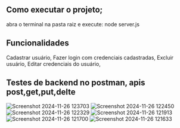 ## Como executar o projeto;  
abra o terminal na pasta raiz e execute: node server.js

## Funcionalidades
 Cadastrar usuário,
 Fazer login com credenciais cadastradas,
 Excluir usuário,
 Editar credenciais do usuário,

## Testes de backend no postman, apis post,get,put,delte

![Screenshot 2024-11-26 123703](https://github.com/user-attachments/assets/35e41756-e12d-441a-a5fb-dc20c81d562f)
![Screenshot 2024-11-26 122450](https://github.com/user-attachments/assets/33bf4d82-bba9-4ba7-906d-ce5066283a66)
![Screenshot 2024-11-26 122329](https://github.com/user-attachments/assets/137c0a60-f6cf-4247-bf19-f557ac3916a2)
![Screenshot 2024-11-26 121913](https://github.com/user-attachments/assets/dea23eaa-e187-4851-9133-7948d8be0f63)
![Screenshot 2024-11-26 121700](https://github.com/user-attachments/assets/df42b1b6-ef1d-4efa-abbf-e9718a29c5c8)
![Screenshot 2024-11-26 121633](https://github.com/user-attachments/assets/a32479e0-6aea-4228-ab62-ed0088dad271)
